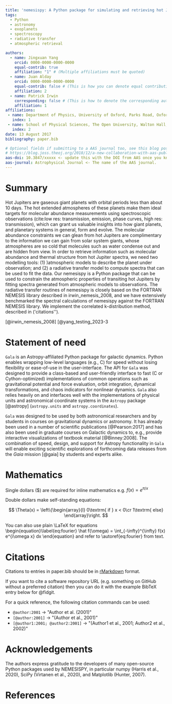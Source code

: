 ```yaml
---
title: 'nemesispy: A Python package for simulating and retrieving hot Jupiter spectra'
tags:
  - Python
  - astronomy
  - exoplanets
  - spectroscopy
  - radiative transfer
  - atmospheric retrieval

authors:
  - name: Jingxuan Yang
    orcid: 0000-0000-0000-0000
    equal-contrib: true
    affiliation: "1" # (Multiple affiliations must be quoted)
  - name: Juan Alday
    orcid: 0000-0000-0000-0000
    equal-contrib: false # (This is how you can denote equal contributions between multiple authors)
    affiliation: 2
  - name: Patrick Irwin
    corresponding: false # (This is how to denote the corresponding author)
    affiliation: 1
affiliations:
 - name: Department of Physics, University of Oxford, Parks Road, Oxford OX1 3PU, UK
   index: 1
 - name: School of Physical Sciences, The Open University, Walton Hall, Milton Keynes MK7 6AA, UK
   index: 2
date: 13 August 2017
bibliography: paper.bib

# Optional fields if submitting to a AAS journal too, see this blog post:
# https://blog.joss.theoj.org/2018/12/a-new-collaboration-with-aas-publishing
aas-doi: 10.3847/xxxxx <- update this with the DOI from AAS once you know it.
aas-journal: Astrophysical Journal <- The name of the AAS journal.
---
```

# Summary

Hot Jupiters are gaseous giant planets with orbital periods less than about 10 days.
The hot extended atmospheres of these planets make them ideal targets for molecular abundance measurements using spectroscopic observations (cite:low res: transmission, emission, phase curves, high res: transmission), which can grant us valuable insights into how giant planets, and planetary systems in general, form and evolve.
The molecular abundance constraints we can glean from hot Jupiters are complimentary to the information we can gain from solar system giants, whose atmospheres are so cold that molecules such as water condense out and are hidden from view.
In order to retrieve information such as molecular abundance and thermal structure from hot Jupiter spectra, we need two modelling tools: (1) )atmospheric models to describe the planet under observation; and (2) a radiative transfer model to compute spectra that can be used to fit the data.
Our nemesispy is a Python package that can be used to constrain the atmospheric properties of transiting hot Jupiters by fitting spectra generated from atmospheric models to observations.
The radiative transfer routines of nemesispy is closely based on the FORTRAN NEMESIS library described in irwin_nemesis_2008, and we have extensively benchmarked the spectral calculations of nemesispy against the FORTRAN NEMESIS library. We implement the correlated k-distribution method, described in ('citations'').

[@irwin_nemesis_2008] [@yang_testing_2023-3

# Statement of need

`Gala` is an Astropy-affiliated Python package for galactic dynamics. Python
enables wrapping low-level languages (e.g., C) for speed without losing
flexibility or ease-of-use in the user-interface. The API for `Gala` was
designed to provide a class-based and user-friendly interface to fast (C or
Cython-optimized) implementations of common operations such as gravitational
potential and force evaluation, orbit integration, dynamical transformations,
and chaos indicators for nonlinear dynamics. `Gala` also relies heavily on and
interfaces well with the implementations of physical units and astronomical
coordinate systems in the `Astropy` package [@astropy] (`astropy.units` and
`astropy.coordinates`).

`Gala` was designed to be used by both astronomical researchers and by
students in courses on gravitational dynamics or astronomy. It has already been
used in a number of scientific publications [@Pearson:2017] and has also been
used in graduate courses on Galactic dynamics to, e.g., provide interactive
visualizations of textbook material [@Binney:2008]. The combination of speed,
design, and support for Astropy functionality in `Gala` will enable exciting
scientific explorations of forthcoming data releases from the *Gaia* mission
[@gaia] by students and experts alike.

# Mathematics

Single dollars ($) are required for inline mathematics e.g. $f(x) = e^{\pi/x}$

Double dollars make self-standing equations:

$$
\Theta(x) = \left\{\begin{array}{l}
0\textrm{ if } x < 0\cr
1\textrm{ else}
\end{array}\right.
$$

You can also use plain \LaTeX for equations
\begin{equation}\label{eq:fourier}
\hat f(\omega) = \int_{-\infty}^{\infty} f(x) e^{i\omega x} dx
\end{equation}
and refer to \autoref{eq:fourier} from text.

# Citations

Citations to entries in paper.bib should be in
[rMarkdown](http://rmarkdown.rstudio.com/authoring_bibliographies_and_citations.html)
format.

If you want to cite a software repository URL (e.g. something on GitHub without a preferred
citation) then you can do it with the example BibTeX entry below for @fidgit.

For a quick reference, the following citation commands can be used:

- `@author:2001`  ->  "Author et al. (2001)"
- `[@author:2001]` -> "(Author et al., 2001)"
- `[@author1:2001; @author2:2001]` -> "(Author1 et al., 2001; Author2 et al., 2002)"

# Acknowledgements

The authors express gratitude to the developers of many open-source Python packages used by NEMESISPY, in particular numpy (Harris et al., 2020), SciPy (Virtanen et al., 2020), and Matplotlib (Hunter, 2007).

# References
